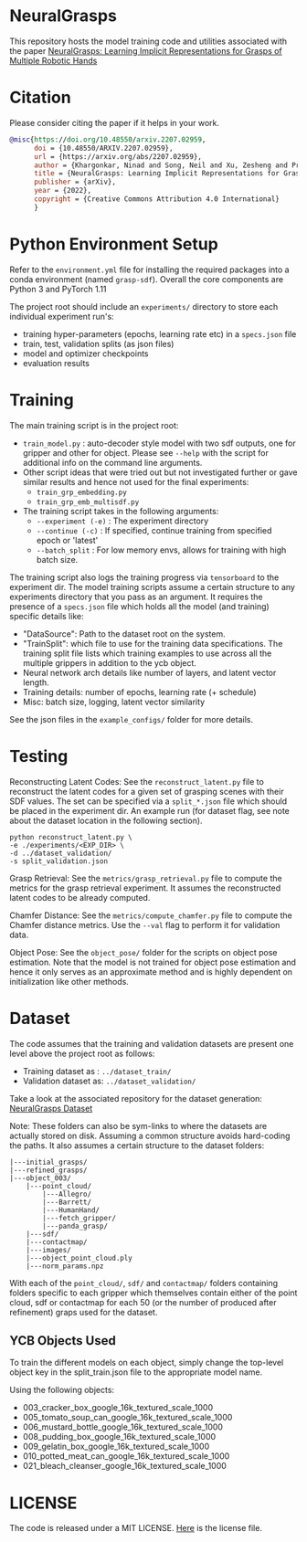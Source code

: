 # NeuralGrasps
This repository hosts the model training code and utilities associated with the paper 
[NeuralGrasps: Learning Implicit Representations for Grasps of Multiple Robotic Hands](https://irvlutd.github.io/NeuralGrasps/)

# Citation
Please consider citing the paper if it helps in your work.

```bibtex
@misc{https://doi.org/10.48550/arxiv.2207.02959,
      doi = {10.48550/ARXIV.2207.02959},
      url = {https://arxiv.org/abs/2207.02959},
      author = {Khargonkar, Ninad and Song, Neil and Xu, Zesheng and Prabhakaran, Balakrishnan and Xiang, Yu},
      title = {NeuralGrasps: Learning Implicit Representations for Grasps of Multiple Robotic Hands},       
      publisher = {arXiv},
      year = {2022},          
      copyright = {Creative Commons Attribution 4.0 International}
      }
```

# Python Environment Setup
Refer to the `environment.yml` file for installing the required packages into a conda
environment (named `grasp-sdf`). Overall the core components are Python 3 and PyTorch 1.11

The project root should include an `experiments/` directory to store each
individual experiment run's:
- training hyper-parameters (epochs, learning rate etc) in a `specs.json` file
- train, test, validation splits (as json files)
-  model and optimizer checkpoints
-  evaluation results


# Training
The main training script is in the project root:

- `train_model.py` : auto-decoder style model with two sdf outputs, one for gripper and
  other for object. Please see `--help` with the script for additional info on the command
  line arguments.
- Other script ideas that were tried out but not investigated further or gave similar 
  results and hence not used for the final experiments:
  - `train_grp_embedding.py`
  - `train_grp_emb_multisdf.py`
- The training script takes in the following arguments:
  - `--experiment (-e)` : The experiment directory
  - `--continue (-c)` : If specified, continue training from specified epoch or 'latest'
  - `--batch_split` : For low memory envs, allows for training with high batch size.

The training script also logs the training progress via `tensorboard` to the experiment dir.
The model training scripts assume a certain structure to any experiments directory that
you pass as an argument. It requires the presence of a `specs.json` file which holds all
the model (and training) specific details like:

- "DataSource": Path to the dataset root on the system.
- "TrainSplit": which file to use for the training data specifications. The training
  split file lists which training examples to use across all the multiple grippers
  in addition to the ycb object.
- Neural network arch details like number of layers, and latent vector length.
- Training details: number of epochs, learning rate (+ schedule)
- Misc: batch size, logging, latent vector similarity

See the json files in the `example_configs/` folder for more details.

# Testing
Reconstructing Latent Codes:
See the `reconstruct_latent.py` file to reconstruct the latent codes for a given set of
grasping scenes with their SDF values. The set can be specified via a `split_*.json` file
which should be placed in the experiment dir.
An example run (for dataset flag, see note about the dataset location in the 
following section).

```
python reconstruct_latent.py \
-e ./experiments/<EXP_DIR> \
-d ../dataset_validation/ 
-s split_validation.json
```

Grasp Retrieval:
See the `metrics/grasp_retrieval.py` file to compute the metrics for the grasp retrieval
experiment. It assumes the reconstructed latent codes to be already computed.

Chamfer Distance:
See the `metrics/compute_chamfer.py` file to compute the Chamfer distance metrics. Use
the `--val` flag to perform it for validation data.

Object Pose:
See the `object_pose/` folder for the scripts on object pose estimation. Note that the 
model is not trained for object pose estimation and hence it only serves as an approximate
method and is highly dependent on initialization like other methods.

# Dataset
The code assumes that the training and validation datasets are present one level above 
the project root as follows:
- Training dataset as : `../dataset_train/`
- Validation dataset as: `../dataset_validation/`

Take a look at the associated repository for the dataset generation:
[NeuralGrasps Dataset](https://github.com/IRVLUTD/neuralgrasps-dataset-generation)

Note: These folders can also be sym-links to where the datasets are actually stored
on disk. Assuming a common structure avoids hard-coding the paths. It also assumes a 
certain structure to the dataset folders:

```
|---initial_grasps/
|---refined_grasps/
|---object_003/
    |---point_cloud/
        |---Allegro/
        |---Barrett/
        |---HumanHand/
        |---fetch_gripper/
        |---panda_grasp/
    |---sdf/
    |---contactmap/
    |---images/
    |---object_point_cloud.ply
    |---norm_params.npz
```

With each of the `point_cloud/`, `sdf/` and `contactmap/` folders containing folders
specific to each gripper which themselves contain either of the point cloud, sdf or
contactmap for each 50 (or the number of produced after refinement) graps used for 
the dataset.

## YCB Objects Used
To train the different models on each object, simply change the top-level object key
in the split_train.json file to the appropriate model name.

Using the following objects:

- 003_cracker_box_google_16k_textured_scale_1000
- 005_tomato_soup_can_google_16k_textured_scale_1000
- 006_mustard_bottle_google_16k_textured_scale_1000
- 008_pudding_box_google_16k_textured_scale_1000
- 009_gelatin_box_google_16k_textured_scale_1000
- 010_potted_meat_can_google_16k_textured_scale_1000
- 021_bleach_cleanser_google_16k_textured_scale_1000


# LICENSE
The code is released under a MIT LICENSE. [Here](./LICENSE) is the license file. 